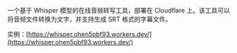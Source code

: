 一个基于 Whisper 模型的在线音频转写工具，部署在 Cloudflare 上。该工具可以将音频文件转换为文字，并支持生成 SRT 格式的字幕文件。

实例：[https://whisper.ohen5pbf93.workers.dev/](https://whisper.ohen5pbf93.workers.dev/)